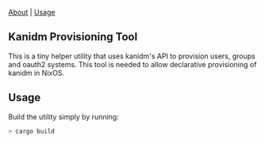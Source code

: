 [About](#kanidm-provision) \| [Usage](#usage)

## Kanidm Provisioning Tool

This is a tiny helper utility that uses kanidm's API to provision
users, groups and oauth2 systems. This tool is needed to allow declarative
provisioning of kanidm in NixOS.

## Usage

Build the utility simply by running:

```bash
> cargo build
```
